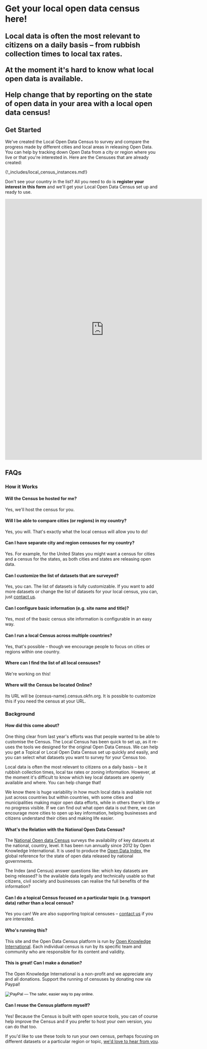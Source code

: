 
<h1>
  Get your local open data census here!
  <small>
    <p>Local data is often the most relevant to citizens on a daily basis – from rubbish collection times to local tax rates.</p>
    <p>At the moment it's hard to know what local open data is available.</p>
    <p>Help change that by reporting on the state of open data in your area with a <strong>local open data census</strong>!</p>
  </small>
</h1>

## Get Started

We've created the Local Open Data Census to survey and compare the progress made by different cities and local areas in releasing Open Data. You can help by tracking down Open Data from a city or region where you live or that you're interested in. Here are the Censuses that are already created:

{!_includes/local_census_instances.md!}

Don't see your country in the list? All you need to do is __register your interest in this form__ and we'll get your Local Open Data Census set up and ready to use.

<iframe src="https://docs.google.com/forms/d/1kbASV4sc6ElLieyj009gNAGGfpMJ8pDek7zNBC52x9c/viewform?embedded=true" width="640" height="850" frameborder="0" marginheight="0" marginwidth="0">Loading&#8230;</iframe>

## FAQs

### How it Works

#### Will the Census be hosted for me?

Yes, we'll host the census for you.

#### Will I be able to compare cities (or regions) in my country?

Yes, you will. That's exactly what the local census will allow you to do!

#### Can I have separate city and region censuses for my country?

Yes. For example, for the United States you might want a census for cities and a census for the states, as both cities and states are releasing open data.

#### Can I customize the list of datasets that are surveyed?

Yes, you can. The list of datasets is fully customizable. If you want to add more datasets or change the list of datasets for your local census, you can, just [contact us][contact-us].

#### Can I configure basic information (e.g. site name and title)?

Yes, most of the basic census site information is configurable in an easy way.

#### Can I run a local Census across multiple countries?

Yes, that's possible – though we encourage people to focus on cities or regions within one country.

#### Where can I find the list of all local censuses?

We're working on this!

#### Where will the Census be located Online?
Its URL will be {census-name}.census.okfn.org. It is possible to customize this if you need the census at your URL.

### Background

#### How did this come about?

One thing clear from last year's efforts was that people wanted to be able to customise the Census. The Local Census has been quick to set up, as it re-uses the tools we designed for the original Open Data Census. We can help you get a Topical or Local Open Data Census set up quickly and easily, and you can select what datasets you want to survey for your Census too.

Local data is often the most relevant to citizens on a daily basis – be it rubbish collection times, local tax rates or zoning information. However, at the moment it's difficult to know which key local datasets are openly available and where. You can help change that!

We know there is huge variability in how much local data is available not just across countries but within countries, with some cities and municipalities making major open data efforts, while in others there's little or no progress visible. If we can find out what open data is out there, we can encourage more cities to open up key information, helping businesses and citizens understand their cities and making life easier.

#### What's the Relation with the National Open Data Census?

The [National Open data Census][national-open-data-census] surveys the availability of key datasets at the national, country, level. It has been run annually since 2012 by Open Knowledge International. It is used to produce the [Open Data Index][open-data-index], the global reference for the state of open data released by national governments.

The Index (and Census) answer questions like: which key datasets are being released? Is the available data legally and technically usable so that citizens, civil society and businesses can realise the full benefits of the information?

#### Can I do a topical Census focused on a particular topic (e.g. transport data) rather than a local census?

Yes you can! We are also supporting topical censuses – [contact us][contact-us] if you are interested.

#### Who's running this?

This site and the Open Data Census platform is run by [Open Knowledge International][okf]. Each individual census is run by its specific team and community who are responsible for its content and validity.

#### This is great! Can I make a donation?

The Open Knowledge International is a non-profit and we appreciate any and all donations. Support the running of censuses by donating now via Paypal!

<form action="https://www.paypal.com/cgi-bin/webscr" method="post">
<input type="hidden" name="cmd" value="_s-xclick" />
<input type="hidden" name="hosted_button_id" value="CFMADP9T64XUN" />
<input type="image" src="https://www.paypalobjects.com/en_GB/i/btn/btn_donate_SM.gif" border="0" name="submit" alt="PayPal — The safer, easier way to pay online." />
<img alt="" border="0" src="https://www.paypalobjects.com/en_GB/i/scr/pixel.gif" width="1" height="1" />
</form>

#### Can I reuse the Census platform myself?

Yes! Because the Census is built with open source tools, you can of course help improve the Census and if you prefer to host your own version, you can do that too.

If you'd like to use these tools to run your own census, perhaps focusing on different datasets or a particular region or topic, [we'd love to hear from you][contact-us].


[contact-us]: /contact/
[okf]: https://okfn.org
[open-data-index]: http://index.okfn.org/
[national-open-data-census]: http://census.okfn.org/
